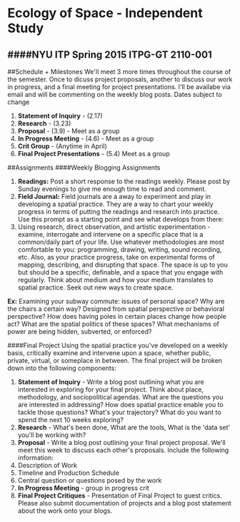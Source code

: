 # Ecology of Space - Independent Study
####NYU ITP Spring 2015 ITPG-GT 2110-001 
---
##Schedule + Milestones
We'll meet 3 more times throughout the course of the semester. Once to dicuss project proposals, another to discuss our work in progress, and a final meeting for project presentations. I'll be availabe via email and will be commenting on the weekly blog posts. Dates subject to change

1. **Statement of Inquiry** - (2.17) 
2. **Research** - (3.23)  
3. **Proposal** - (3.9)  - Meet as a group
4. **In Progress Meeting** -  (4.6) - Meet as a group
5. **Crit Group** - (Anytime in  April)
6. **Final Project Presentations** - (5.4) Meet as a group

##Assignments
####Weekly Blogging Assignments
1. **Readings:** Post a short response to the readings weekly. Please post by Sunday evenings to give me enough time to read and comment. 
2. **Field Journal:**  Field journals are a away to experiment and play in developing a spatial practice. They are a way to chart your weekly progress in terms of putting the readings and research into practice. Use this prompt as a starting point and see what develops from there:
 1. Using research, direct observation, and artistic experimentation - examine, interrogate and intervene on a specific place that is a common/daily part of your life. Use whatever methodologies are most comfortable to you: programming, drawing, writing, sound recording, etc. Also, as your practice progress, take on experimental forms of mapping, describing, and disrupting that space. The space is up to you but should be a specific, definable, and a space that you engage with regularly. Think about medium and how your medium translates to spatial practice. Seek out new ways to create space. 
 

**Ex:**  Examining your subway commute: issues of personal space? Why are the chairs a certain way? Designed from spatial perspective or behavioral perspective? How does having poles in certain places change how people act? What are the spatial politics of these spaces? What mechanisms of power are being hidden, subverted, or enforced?

####Final Project
Using the spatial practice you've developed on a weekly basis, critically examine and intervene upon  a space, whether public, private, virtual, or someplace in between. The final project will be broken down into the following components:

1. **Statement of Inquiry** -  Write a blog post outlining what you are interested in exploring for your final project. Think about place, methodology, and sociopolitical agendas. What are the questions you are interested in addressing? How does spatial practice enable you to tackle those questions? What's your trajectory? What do you want to spend the next 10 weeks exploring?
2. **Research** -  What's been done, What are the tools, What is the 'data set' you'll be working with?
3.  **Proposal** - Write a blog post outlining your final project proposal. We'll meet this week to discuss each other's proposals. Include the following information:
  1. Description of Work 
  2. Timeline and Production Schedule
  3. Central question or questions posed by the work
4.  **In Progress Meeting** - group in progress crit
5.  **Final Project Critiques** - Presentation of Final Project to guest critics. Please also submit documentation of projects and a blog post statement about the work onto your blogs. 
